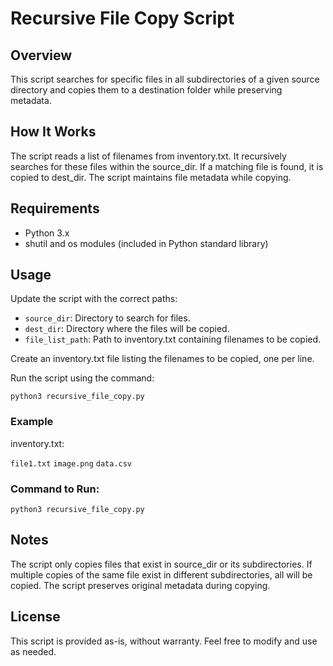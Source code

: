 # Recursive File Copy Script

## Overview

This script searches for specific files in all subdirectories of a given source directory and copies them to a destination folder while preserving metadata.

## How It Works

The script reads a list of filenames from inventory.txt.
It recursively searches for these files within the source_dir.
If a matching file is found, it is copied to dest_dir.
The script maintains file metadata while copying.

## Requirements

- Python 3.x
- shutil and os modules (included in Python standard library)

## Usage

Update the script with the correct paths:

- `source_dir`: Directory to search for files.
- `dest_dir`: Directory where the files will be copied.
- `file_list_path`: Path to inventory.txt containing filenames to be copied.

Create an inventory.txt file listing the filenames to be copied, one per line.

Run the script using the command:

`python3 recursive_file_copy.py`

### Example

inventory.txt:

`file1.txt`
`image.png`
`data.csv`

### Command to Run:

`python3 recursive_file_copy.py`

## Notes

The script only copies files that exist in source_dir or its subdirectories.
If multiple copies of the same file exist in different subdirectories, all will be copied.
The script preserves original metadata during copying.

## License

This script is provided as-is, without warranty. Feel free to modify and use as needed.
